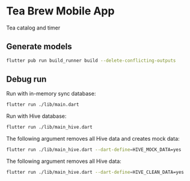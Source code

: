 # Tea Brew Mobile App

Tea catalog and timer

## Generate models

```bash
flutter pub run build_runner build --delete-conflicting-outputs
```

## Debug run
Run with in-memory sync database:

```bash
flutter run ./lib/main.dart
```

Run with Hive database:
```bash
flutter run ./lib/main_hive.dart
```

The following argument removes all Hive data and creates mock data:
```bash
flutter run ./lib/main_hive.dart --dart-define=HIVE_MOCK_DATA=yes
```

The following argument removes all Hive data:
```bash
flutter run ./lib/main_hive.dart --dart-define=HIVE_CLEAN_DATA=yes
```